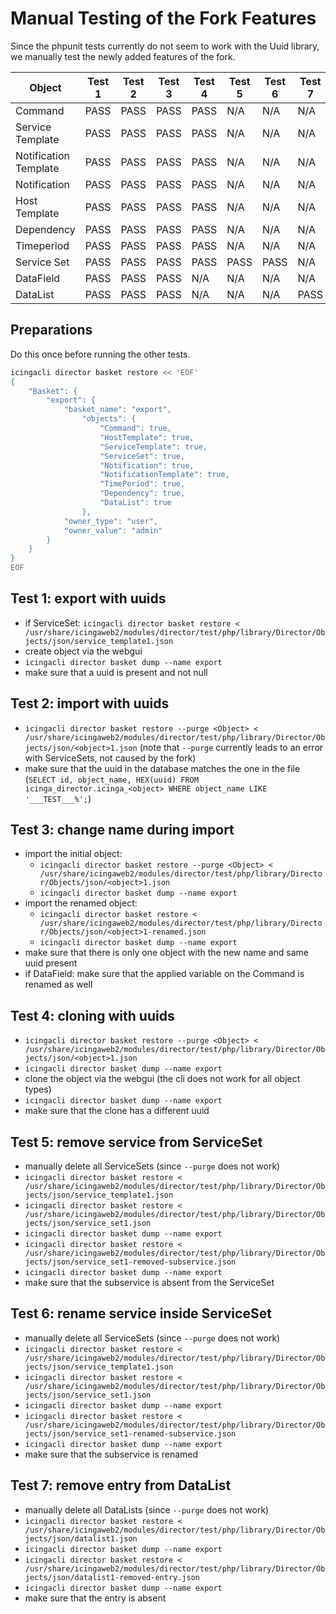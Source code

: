 # Manual Testing of the Fork Features

Since the phpunit tests currently do not seem to work with the Uuid library, we manually test the newly added features of the fork.

| Object                | Test 1 | Test 2 | Test 3 | Test 4 | Test 5 | Test 6 | Test 7 |
| ---                   | ---    | ---    | ---    | ---    | ---    | ---    | ---    |
| Command               | PASS   | PASS   | PASS   | PASS   | N/A    | N/A    | N/A    |
| Service Template      | PASS   | PASS   | PASS   | PASS   | N/A    | N/A    | N/A    |
| Notification Template | PASS   | PASS   | PASS   | PASS   | N/A    | N/A    | N/A    |
| Notification          | PASS   | PASS   | PASS   | PASS   | N/A    | N/A    | N/A    |
| Host Template         | PASS   | PASS   | PASS   | PASS   | N/A    | N/A    | N/A    |
| Dependency            | PASS   | PASS   | PASS   | PASS   | N/A    | N/A    | N/A    |
| Timeperiod            | PASS   | PASS   | PASS   | PASS   | N/A    | N/A    | N/A    |
| Service Set           | PASS   | PASS   | PASS   | PASS   | PASS   | PASS   | N/A    |
| DataField             | PASS   | PASS   | PASS   | N/A    | N/A    | N/A    | N/A    |
| DataList              | PASS   | PASS   | PASS   | N/A    | N/A    | N/A    | PASS   |


## Preparations
Do this once before running the other tests.

```bash
icingacli director basket restore << 'EOF'
{
    "Basket": {
        "export": {
            "basket_name": "export",
                "objects": {
                    "Command": true,
                    "HostTemplate": true,
                    "ServiceTemplate": true,
                    "ServiceSet": true,
                    "Notification": true,
                    "NotificationTemplate": true,
                    "TimePeriod": true,
                    "Dependency": true,
                    "DataList": true
                },
            "owner_type": "user",
            "owner_value": "admin"
        }
    }
}
EOF
```


## Test 1: export with uuids
* if ServiceSet: `icingacli director basket restore < /usr/share/icingaweb2/modules/director/test/php/library/Director/Objects/json/service_template1.json`
* create object via the webgui
* `icingacli director basket dump --name export`
* make sure that a uuid is present and not null


## Test 2: import with uuids
* `icingacli director basket restore --purge <Object> < /usr/share/icingaweb2/modules/director/test/php/library/Director/Objects/json/<object>1.json` (note that `--purge` currently leads to an error with ServiceSets, not caused by the fork)
* make sure that the uuid in the database matches the one in the file (`SELECT id, object_name, HEX(uuid) FROM icinga_director.icinga_<object> WHERE object_name LIKE '___TEST___%';`)


## Test 3: change name during import
* import the initial object:
    * `icingacli director basket restore --purge <Object> < /usr/share/icingaweb2/modules/director/test/php/library/Director/Objects/json/<object>1.json`
    * `icingacli director basket dump --name export`
* import the renamed object:
    * `icingacli director basket restore < /usr/share/icingaweb2/modules/director/test/php/library/Director/Objects/json/<object>1-renamed.json`
    * `icingacli director basket dump --name export`
* make sure that there is only one object with the new name and same uuid present
* if DataField: make sure that the applied variable on the Command is renamed as well


## Test 4: cloning with uuids
* `icingacli director basket restore --purge <Object> < /usr/share/icingaweb2/modules/director/test/php/library/Director/Objects/json/<object>1.json`
* `icingacli director basket dump --name export`
* clone the object via the webgui (the cli does not work for all object types)
* `icingacli director basket dump --name export`
* make sure that the clone has a different uuid


## Test 5: remove service from ServiceSet
* manually delete all ServiceSets (since `--purge` does not work)
* `icingacli director basket restore < /usr/share/icingaweb2/modules/director/test/php/library/Director/Objects/json/service_template1.json`
* `icingacli director basket restore < /usr/share/icingaweb2/modules/director/test/php/library/Director/Objects/json/service_set1.json`
* `icingacli director basket dump --name export`
* `icingacli director basket restore < /usr/share/icingaweb2/modules/director/test/php/library/Director/Objects/json/service_set1-removed-subservice.json`
* `icingacli director basket dump --name export`
* make sure that the subservice is absent from the ServiceSet


## Test 6: rename service inside ServiceSet
* manually delete all ServiceSets (since `--purge` does not work)
* `icingacli director basket restore < /usr/share/icingaweb2/modules/director/test/php/library/Director/Objects/json/service_template1.json`
* `icingacli director basket restore < /usr/share/icingaweb2/modules/director/test/php/library/Director/Objects/json/service_set1.json`
* `icingacli director basket dump --name export`
* `icingacli director basket restore < /usr/share/icingaweb2/modules/director/test/php/library/Director/Objects/json/service_set1-renamed-subservice.json`
* `icingacli director basket dump --name export`
* make sure that the subservice is renamed


## Test 7: remove entry from DataList
* manually delete all DataLists (since `--purge` does not work)
* `icingacli director basket restore < /usr/share/icingaweb2/modules/director/test/php/library/Director/Objects/json/datalist1.json`
* `icingacli director basket dump --name export`
* `icingacli director basket restore < /usr/share/icingaweb2/modules/director/test/php/library/Director/Objects/json/datalist1-removed-entry.json`
* `icingacli director basket dump --name export`
* make sure that the entry is absent
